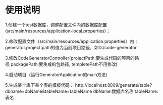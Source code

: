 # 使用说明
1.创建一个test数据库，调整配置文件内的数据库配置(src/main/resources/application-local.properties)；

2.修改配置文件（src/main/resources/application.properties）内：generator.project.path的值为当前项目路径，如D:/code-generator

3.修改CodeGeneratorController(projectPath:要生成代码的项目的路径,packagePath:要生成的包路径, templetePath不用修改)

4.启动项目（运行GeneratorApplication的main方法）

5.生成某个库下某个表的模板代码：
	http://localhost:8009/generate/table?dbname=dbName&tableName=tableName
	dbName:数据库名称
	tableName:表名
